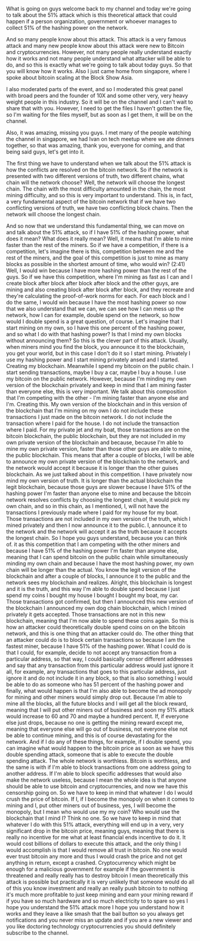 What is going on guys welcome back to my channel and today we're going to talk about the 51% attack which is this theoretical attack that could happen if a person organization, government or whoever manages to collect 51% of the hashing power on the network.

And so many people know about this attack. This attack is a very famous attack and many new people know about this attack were new to Bitcoin and cryptocurrencies. However, not many people really understand exactly how it works and not many people understand what attacker will be able to do, and so this is exactly what we're going to talk about today guys. So that you will know how it works. Also I just came home from singapore, where I spoke about bitcoin scaling at the Block Show Asia.

I also moderated parts of the event, and so I moderated this great panel with broad peers and the founder of 10X and some other very, very heavy weight people in this industry. So it will be on the channel and I can't wait to share that with you. However, I need to get the files I haven't gotten the file, so I'm waiting for the files myself, but as soon as I get them, it will be on the channel.

Also, it was amazing, missing you guys. I met many of the people watching the channel in singapore, we had Ivan on tech meetup where we ate dinners together, so that was amazing, thank you, everyone for coming, and that being said guys, let's get into it.

The first thing we have to understand when we talk about the 51% attack is how the conflicts are resolved on the bitcoin network. So if the network is presented with two different versions of truth, two different chains, what chain will the network choose? Well, the network will choose the longest chain. The chain with the most difficulty amounted in the chain, the most mining difficulty, and so this is very important to understand. This is, in fact, a very fundamental aspect of the bitcoin network that if we have two conflicting versions of truth, we have two conflicting block chains. Then the network will choose the longest chain.

And so now that we understand this fundamental thing, we can move on and talk about the 51% attack, so if I have 51% of the hashing power, what does it mean? What does it really mean? Well, it means that I'm able to mine faster than the rest of the miners. So if we have a competition, if there is a competition, let's imagine there is this, competition between me and the rest of the miners, and the goal of this competition is just to mine as many blocks as possible in the shortest amount of time, who would win? (2:41) Well, I would win because I have more hashing power than the rest of the guys. So if we have this competition, where I'm mining as fast as I can and I create block after block after block after block and the other guys, are mining and also creating block after block after block, and they recreate and they're calculating the proof-of-work norms for each. For each block and I do the same, I would win because I have the most hashing power so now that we also understand that we can, we can see how I can mess up the network, how I can for example, double spend on the network, so how would I double spend is a great question, of course. Let's imagine that I start mining on my own, so I have this one percent of the hashing power, and so what I do with that hashing power? Is that I mind my own blocks without announcing them? So this is the clever part of this attack. Usually, when miners mind you find the block, you announce it to the blockchain, you get your world, but in this case I don't do it so I start mining. Privately I use my hashing power and I start mining privately ansed and I started. Creating my blockchain. Meanwhile I spend my bitcoin on the public chain. I start sending transactions, maybe I buy a car, maybe I buy a house. I use my bitcoin on the public network. However, because I'm minding my own version of the blockchain privately and keep in mind that I am mining faster than everyone else, this is very important. We talk about this composition that I'm competing with the other - I'm mining faster than anyone else and I'm. Creating this. My own version of the blockchain and in this version of the blockchain that I'm mining on my own I do not include these transactions I just made on the bitcoin network. I do not include the transaction where I paid for the house. I do not include the transaction where I paid. For my private jet and my boat, those transactions are on the bitcoin blockchain, the public blockchain, but they are not included in my own private version of the blockchain and because, because I'm able to mine my own private version, faster than those other guys are able to mine, the public blockchain. This means that after a couple of blocks, I will be able to announce my own private version of the blockchain to the network, and the network would accept it because it is longer than the other guises blockchain. As we just talked about in this competition. I have privately now mind my own version of truth. It is longer than the actual blockchain the legit blockchain, because those guys are slower because I have 51% of the hashing power I'm faster than anyone else to mine and because the bitcoin network resolves conflicts by choosing the longest chain, it would pick my own chain, and so in this chain, as I mentioned, I, will not have the transactions I previously made where I paid for my house for my boat. Those transactions are not included in my own version of the truth, which I mined privately and then I now announce it to the public. I, announce it to the network and the network will accept it as the truth because it accepts the longest chain. So I hope you guys understand, because you can think of. it as this competition that I am competing with the other miners and because I have 51% of the hashing power I'm faster than anyone else, meaning that I can spend bitcoin on the public chain while simultaneously minding my own chain and because I have the most hashing power, my own chain will be longer than the actual. You know the legit version of the blockchain and after a couple of blocks, I announce it to the public and the network sees my blockchain and realizes. Alright, this blockchain is longest and it is the truth, and this way I'm able to double spend because I just spend my coins I bought my house I bought I bought my boat, my car. Those transactions got confirmed, but then I announced this new version of the blockchain I announced my own dog chain blockchain, which I mined privately it gets accepted. Those transactions are not in this new blockchain, meaning that I'm now able to spend these coins again. So this is how an attacker could theoretically double spend coins on on the bitcoin network, and this is one thing that an attacker could do. The other thing that an attacker could do is to block certain transactions so because I am the fastest miner, because I have 51% of the hashing power. What I could do is that I could, for example, decide to not accept any transaction from a particular address, so that way, I could basically censor different addresses and say that any transaction from this particular address would just ignore it all, for example, any transactions that goes to this particular address, just ignore it and do not include it in any block, so that is also something I would be able to do as someone who has 51 percent of the hashing power and finally, what would happen is that I'm also able to become the ad monopoly for mining and other miners would simply drop out. Because I'm able to mine all the blocks, all the future blocks and I will get all the block reward, meaning that I will put other miners out of business and soon my 51% attack would increase to 60 and 70 and maybe a hundred percent. If, if everyone else just drops, because no one is getting the mining reward except me, meaning that everyone else will go out of business, not everyone else not be able to continue mining, and this is of course devastating for the network. And if I do any of these things, for example, if I double spend, you can imagine what would happen to the bitcoin price as soon as we have this double spending attack, someone that is able to execute the double spending attack. The whole network is worthless. Bitcoin is worthless, and the same is with if I'm able to block transactions from one address going to another address. If I'm able to block specific addresses that would also make the network useless, because I mean the whole idea is that anyone should be able to use bitcoin and cryptocurrencies, and now we have this censorship going on. So we have to keep in mind that whatever I do I would crush the price of bitcoin. If I, if I become the monopoly on when it comes to mining and I, put other miners out of business, yes, I will become the monopoly, but I mean who would use my my coin? Who would use the blockchain that I mind I? Think no one. So we have to keep in mind that whatever I do with this 51% attack, everything will end up in a very, very significant drop in the bitcoin price, meaning guys, meaning that there is really no incentive for me what at least financial ends incentive to do it. It would cost billions of dollars to execute this attack, and the only thing I would accomplish is that I would remove all trust in bitcoin. No one would ever trust bitcoin any more and thus I would crash the price and not get anything in return, except a crashed. Cryptocurrency which might be enough for a malicious government for example if the government is threatened and really really has to destroy bitcoin I mean theoretically this attack is possible but practically it is very unlikely that someone would do all of this you know investment and really an really push bitcoin to to nothing it's much more profitable to just keep mining and earn your mining reward if if you have so much hardware and so much electricity to to spare so yes I hope you understand the 51% attack more I hope you understand how it works and they leave a like smash that the bail button so you always get notifications and you never miss an update and if you are a new viewer and you like doctoring technology cryptocurrencies you should definitely subscribe to the channel. 